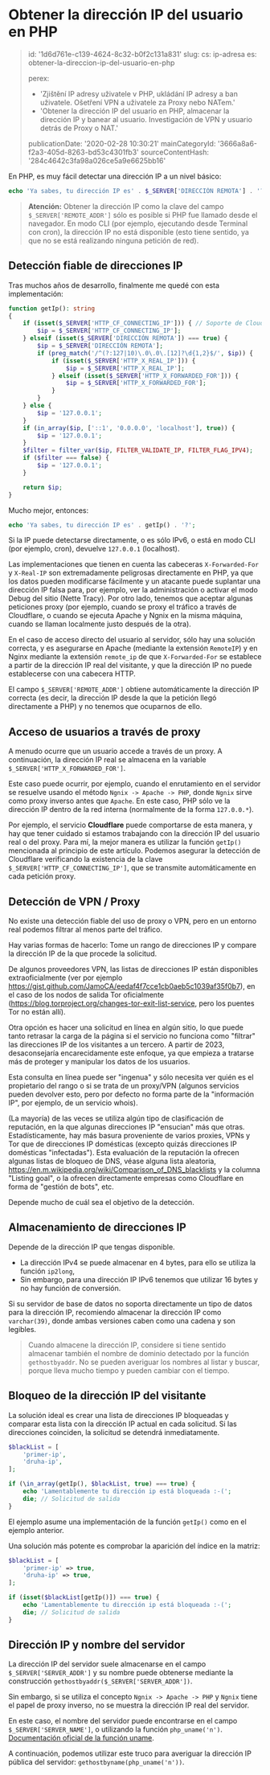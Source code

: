 Obtener la dirección IP del usuario en PHP
==========================================

> id: '1d6d761e-c139-4624-8c32-b0f2c131a831'
> slug:
> 	cs: ip-adresa
> 	es: obtener-la-direccion-ip-del-usuario-en-php
> 
> perex:
> 	- 'Zjištění IP adresy uživatele v PHP, ukládání IP adresy a ban uživatele. Ošetření VPN a uživatele za Proxy nebo NATem.'
> 	- 'Obtener la dirección IP del usuario en PHP, almacenar la dirección IP y banear al usuario. Investigación de VPN y usuario detrás de Proxy o NAT.'
> 
> publicationDate: '2020-02-28 10:30:21'
> mainCategoryId: '3666a8a6-f2a3-405d-8263-bd53c4301fb3'
> sourceContentHash: '284c4642c3fa98a026ce5a9e6625bb16'

En PHP, es muy fácil detectar una dirección IP a un nivel básico:

```php
echo 'Ya sabes, tu dirección IP es' . $_SERVER['DIRECCIÓN REMOTA'] . '?';
```

> **Atención:** Obtener la dirección IP como la clave del campo `$_SERVER['REMOTE_ADDR']` sólo es posible si PHP fue llamado desde el navegador. En modo CLI (por ejemplo, ejecutando desde Terminal con cron), la dirección IP no está disponible (esto tiene sentido, ya que no se está realizando ninguna petición de red).

Detección fiable de direcciones IP
-----------------------------

Tras muchos años de desarrollo, finalmente me quedé con esta implementación:

```php
function getIp(): string
{
    if (isset($_SERVER['HTTP_CF_CONNECTING_IP'])) { // Soporte de Cloudflare
        $ip = $_SERVER['HTTP_CF_CONNECTING_IP'];
    } elseif (isset($_SERVER['DIRECCIÓN REMOTA']) === true) {
        $ip = $_SERVER['DIRECCIÓN REMOTA'];
        if (preg_match('/^(?:127|10)\.0\.0\.[12]?\d{1,2}$/', $ip)) {
            if (isset($_SERVER['HTTP_X_REAL_IP'])) {
                $ip = $_SERVER['HTTP_X_REAL_IP'];
            } elseif (isset($_SERVER['HTTP_X_FORWARDED_FOR'])) {
                $ip = $_SERVER['HTTP_X_FORWARDED_FOR'];
            }
        }
    } else {
        $ip = '127.0.0.1';
    }
    if (in_array($ip, ['::1', '0.0.0.0', 'localhost'], true)) {
        $ip = '127.0.0.1';
    }
    $filter = filter_var($ip, FILTER_VALIDATE_IP, FILTER_FLAG_IPV4);
    if ($filter === false) {
        $ip = '127.0.0.1';
    }

    return $ip;
}
```

Mucho mejor, entonces:

```php
echo 'Ya sabes, tu dirección IP es' . getIp() . '?';
```

Si la IP puede detectarse directamente, o es sólo IPv6, o está en modo CLI (por ejemplo, cron), devuelve `127.0.0.1` (localhost).

Las implementaciones que tienen en cuenta las cabeceras `X-Forwarded-For` y `X-Real-IP` son extremadamente peligrosas directamente en PHP, ya que los datos pueden modificarse fácilmente y un atacante puede suplantar una dirección IP falsa para, por ejemplo, ver la administración o activar el modo Debug del sitio (Nette Tracy). Por otro lado, tenemos que aceptar algunas peticiones proxy (por ejemplo, cuando se proxy el tráfico a través de Cloudflare, o cuando se ejecuta Apache y Ngnix en la misma máquina, cuando se llaman localmente justo después de la otra).

En el caso de acceso directo del usuario al servidor, sólo hay una solución correcta, y es asegurarse en Apache (mediante la extensión `RemoteIP`) y en Nginx mediante la extensión `remote_ip` de que `X-Forwarded-For` se establece a partir de la dirección IP real del visitante, y que la dirección IP no puede establecerse con una cabecera HTTP.

El campo `$_SERVER['REMOTE_ADDR']` obtiene automáticamente la dirección IP correcta (es decir, la dirección IP desde la que la petición llegó directamente a PHP) y no tenemos que ocuparnos de ello.

Acceso de usuarios a través de proxy
----------------------------

A menudo ocurre que un usuario accede a través de un proxy. A continuación, la dirección IP real se almacena en la variable `$_SERVER['HTTP_X_FORWARDED_FOR']`.

Este caso puede ocurrir, por ejemplo, cuando el enrutamiento en el servidor se resuelve usando el método `Ngnix -> Apache -> PHP`, donde `Ngnix` sirve como proxy inverso antes que `Apache`. En este caso, PHP sólo ve la dirección IP dentro de la red interna (normalmente de la forma `127.0.0.*`).

Por ejemplo, el servicio **Cloudflare** puede comportarse de esta manera, y hay que tener cuidado si estamos trabajando con la dirección IP del usuario real o del proxy. Para mí, la mejor manera es utilizar la función `getIp()` mencionada al principio de este artículo. Podemos asegurar la detección de Cloudflare verificando la existencia de la clave `$_SERVER['HTTP_CF_CONNECTING_IP']`, que se transmite automáticamente en cada petición proxy.

Detección de VPN / Proxy
-------------------

No existe una detección fiable del uso de proxy o VPN, pero en un entorno real podemos filtrar al menos parte del tráfico.

Hay varias formas de hacerlo: Tome un rango de direcciones IP y compare la dirección IP de la que procede la solicitud.

De algunos proveedores VPN, las listas de direcciones IP están disponibles extraoficialmente (ver por ejemplo https://gist.github.com/JamoCA/eedaf4f7cce1cb0aeb5c1039af35f0b7), en el caso de los nodos de salida Tor oficialmente (https://blog.torproject.org/changes-tor-exit-list-service, pero los puentes Tor no están allí).

Otra opción es hacer una solicitud en línea en algún sitio, lo que puede tanto retrasar la carga de la página si el servicio no funciona como "filtrar" las direcciones IP de los visitantes a un tercero. A partir de 2023, desaconsejaría encarecidamente este enfoque, ya que empieza a tratarse más de proteger y manipular los datos de los usuarios.

Esta consulta en línea puede ser "ingenua" y sólo necesita ver quién es el propietario del rango o si se trata de un proxy/VPN (algunos servicios pueden devolver esto, pero por defecto no forma parte de la "información IP", por ejemplo, de un servicio whois).

(La mayoría) de las veces se utiliza algún tipo de clasificación de reputación, en la que algunas direcciones IP "ensucian" más que otras. Estadísticamente, hay más basura proveniente de varios proxies, VPNs y Tor que de direcciones IP domésticas (excepto quizás direcciones IP domésticas "infectadas"). Esta evaluación de la reputación la ofrecen algunas listas de bloqueo de DNS, véase alguna lista aleatoria, https://en.m.wikipedia.org/wiki/Comparison_of_DNS_blacklists y la columna "Listing goal", o la ofrecen directamente empresas como Cloudflare en forma de "gestión de bots", etc.

Depende mucho de cuál sea el objetivo de la detección.

Almacenamiento de direcciones IP
------------------

Depende de la dirección IP que tengas disponible.

- La dirección IPv4 se puede almacenar en 4 bytes, para ello se utiliza la función `ip2long`,
- Sin embargo, para una dirección IP IPv6 tenemos que utilizar 16 bytes y no hay función de conversión.

Si su servidor de base de datos no soporta directamente un tipo de datos para la dirección IP, recomiendo almacenar la dirección IP como `varchar(39)`, donde ambas versiones caben como una cadena y son legibles.

> Cuando almacene la dirección IP, considere si tiene sentido almacenar también el nombre de dominio detectado por la función `gethostbyaddr`. No se pueden averiguar los nombres al listar y buscar, porque lleva mucho tiempo y pueden cambiar con el tiempo.

Bloqueo de la dirección IP del visitante
-----------------------------

La solución ideal es crear una lista de direcciones IP bloqueadas y comparar esta lista con la dirección IP actual en cada solicitud. Si las direcciones coinciden, la solicitud se detendrá inmediatamente.

```php
$blackList = [
    'primer-ip',
    'druha-ip',
];

if (\in_array(getIp(), $blackList, true) === true) {
    echo 'Lamentablemente tu dirección ip está bloqueada :-(';
    die; // Solicitud de salida
}
```

El ejemplo asume una implementación de la función `getIp()` como en el ejemplo anterior.

Una solución más potente es comprobar la aparición del índice en la matriz:

```php
$blackList = [
    'primer-ip' => true,
    'druha-ip' => true,
];

if (isset($blackList[getIp()]) === true) {
    echo 'Lamentablemente tu dirección ip está bloqueada :-(';
    die; // Solicitud de salida
}
```

Dirección IP y nombre del servidor
---------------------------------

La dirección IP del servidor suele almacenarse en el campo `$_SERVER['SERVER_ADDR']` y su nombre puede obtenerse mediante la construcción `gethostbyaddr($_SERVER['SERVER_ADDR'])`.

Sin embargo, si se utiliza el concepto `Ngnix -> Apache -> PHP` y `Ngnix` tiene el papel de proxy inverso, no se muestra la dirección IP real del servidor.

En este caso, el nombre del servidor puede encontrarse en el campo `$_SERVER['SERVER_NAME']`, o utilizando la función `php_uname('n')`. [Documentación oficial de la función uname](https://www.php.net/manual/en/function.php-uname.php).

A continuación, podemos utilizar este truco para averiguar la dirección IP pública del servidor: `gethostbyname(php_uname('n'))`.
